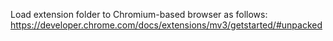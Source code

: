 Load extension folder to Chromium-based browser as follows:  
https://developer.chrome.com/docs/extensions/mv3/getstarted/#unpacked
